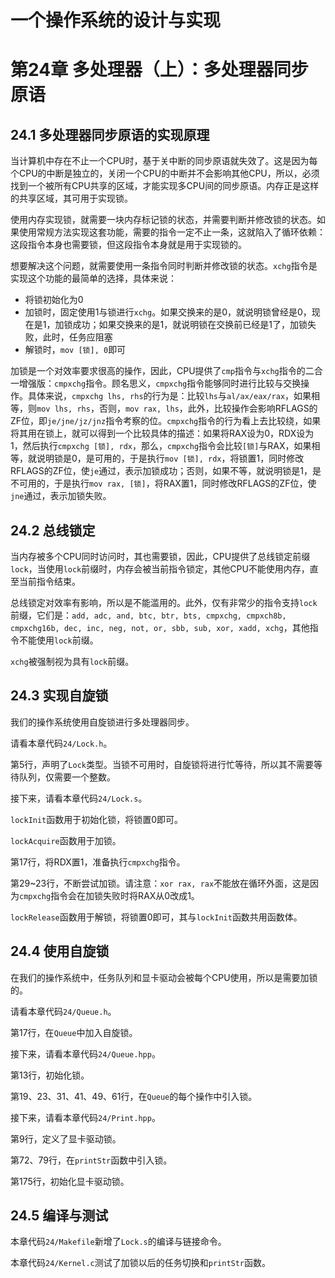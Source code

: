 # 一个操作系统的设计与实现

# 第24章 多处理器（上）：多处理器同步原语

## 24.1 多处理器同步原语的实现原理

当计算机中存在不止一个CPU时，基于关中断的同步原语就失效了。这是因为每个CPU的中断是独立的，关闭一个CPU的中断并不会影响其他CPU，所以，必须找到一个被所有CPU共享的区域，才能实现多CPU间的同步原语。内存正是这样的共享区域，其可用于实现锁。

使用内存实现锁，就需要一块内存标记锁的状态，并需要判断并修改锁的状态。如果使用常规方法实现这套功能，需要的指令一定不止一条，这就陷入了循环依赖：这段指令本身也需要锁，但这段指令本身就是用于实现锁的。

想要解决这个问题，就需要使用一条指令同时判断并修改锁的状态。`xchg`指令是实现这个功能的最简单的选择，具体来说：

* 将锁初始化为0
* 加锁时，固定使用1与锁进行`xchg`。如果交换来的是0，就说明锁曾经是0，现在是1，加锁成功；如果交换来的是1，就说明锁在交换前已经是1了，加锁失败，此时，任务应阻塞
* 解锁时，`mov [锁], 0`即可

加锁是一个对效率要求很高的操作，因此，CPU提供了`cmp`指令与`xchg`指令的二合一增强版：`cmpxchg`指令。顾名思义，`cmpxchg`指令能够同时进行比较与交换操作。具体来说，`cmpxchg lhs, rhs`的行为是：比较`lhs`与`al/ax/eax/rax`，如果相等，则`mov lhs, rhs`，否则，`mov rax, lhs`，此外，比较操作会影响RFLAGS的ZF位，即`je/jne/jz/jnz`指令考察的位。`cmpxchg`指令的行为看上去比较绕，如果将其用在锁上，就可以得到一个比较具体的描述：如果将RAX设为0，RDX设为1，然后执行`cmpxchg [锁], rdx`，那么，`cmpxchg`指令会比较`[锁]`与RAX，如果相等，就说明锁是0，是可用的，于是执行`mov [锁], rdx`，将锁置1，同时修改RFLAGS的ZF位，使`je`通过，表示加锁成功；否则，如果不等，就说明锁是1，是不可用的，于是执行`mov rax, [锁]`，将RAX置1，同时修改RFLAGS的ZF位，使`jne`通过，表示加锁失败。

## 24.2 总线锁定

当内存被多个CPU同时访问时，其也需要锁，因此，CPU提供了总线锁定前缀`lock`，当使用`lock`前缀时，内存会被当前指令锁定，其他CPU不能使用内存，直至当前指令结束。

总线锁定对效率有影响，所以是不能滥用的。此外，仅有非常少的指令支持`lock`前缀，它们是：`add, adc, and, btc, btr, bts, cmpxchg, cmpxch8b, cmpxchg16b, dec, inc, neg, not, or, sbb, sub, xor, xadd, xchg`，其他指令不能使用`lock`前缀。

`xchg`被强制视为具有`lock`前缀。

## 24.3 实现自旋锁

我们的操作系统使用自旋锁进行多处理器同步。

请看本章代码`24/Lock.h`。

第5行，声明了`Lock`类型。当锁不可用时，自旋锁将进行忙等待，所以其不需要等待队列，仅需要一个整数。

接下来，请看本章代码`24/Lock.s`。

`lockInit`函数用于初始化锁，将锁置0即可。

`lockAcquire`函数用于加锁。

第17行，将RDX置1，准备执行`cmpxchg`指令。

第29\~23行，不断尝试加锁。请注意：`xor rax, rax`不能放在循环外面，这是因为`cmpxchg`指令会在加锁失败时将RAX从0改成1。

`lockRelease`函数用于解锁，将锁置0即可，其与`lockInit`函数共用函数体。

## 24.4 使用自旋锁

在我们的操作系统中，任务队列和显卡驱动会被每个CPU使用，所以是需要加锁的。

请看本章代码`24/Queue.h`。

第17行，在`Queue`中加入自旋锁。

接下来，请看本章代码`24/Queue.hpp`。

第13行，初始化锁。

第19、23、31、41、49、61行，在`Queue`的每个操作中引入锁。

接下来，请看本章代码`24/Print.hpp`。

第9行，定义了显卡驱动锁。

第72、79行，在`printStr`函数中引入锁。

第175行，初始化显卡驱动锁。

## 24.5 编译与测试

本章代码`24/Makefile`新增了`Lock.s`的编译与链接命令。

本章代码`24/Kernel.c`测试了加锁以后的任务切换和`printStr`函数。

